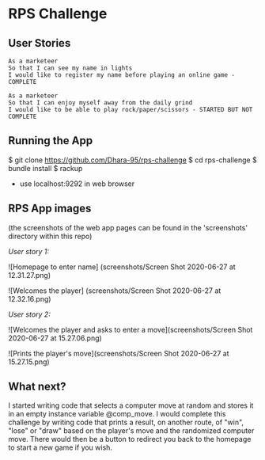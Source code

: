 # RPS Challenge

**User Stories**
----

```
As a marketeer
So that I can see my name in lights
I would like to register my name before playing an online game - COMPLETE

As a marketeer
So that I can enjoy myself away from the daily grind
I would like to be able to play rock/paper/scissors - STARTED BUT NOT COMPLETE
```

**Running the App**
----

$ git clone https://github.com/Dhara-95/rps-challenge
$ cd rps-challenge
$ bundle install
$ rackup 
- use localhost:9292 in web browser

**RPS App images**
----
(the screenshots of the web app pages can be found in the 'screenshots' directory within this repo)

*User story 1:*

![Homepage to enter name] (screenshots/Screen Shot 2020-06-27 at 12.31.27.png)

![Welcomes the player] (screenshots/Screen Shot 2020-06-27 at 12.32.16.png)

*User story 2:*

![Welcomes the player and asks to enter a move](screenshots/Screen Shot 2020-06-27 at 15.27.06.png)

![Prints the player's move](screenshots/Screen Shot 2020-06-27 at 15.27.15.png)

**What next?**
----

I started writing code that selects a computer move at random and stores it in an empty instance variable @comp_move. I would complete this challenge by writing code that prints a result, on another route, of "win", "lose" or "draw" based on the player's move and the randomized computer move. There would then be a button to redirect you back to the homepage to start a new game if you wish. 